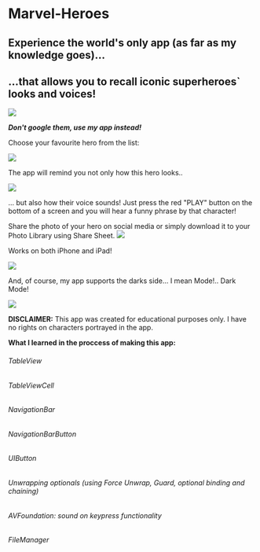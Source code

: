 # Marvel-Heroes
## Experience the world's only app (as far as my knowledge goes)...
## ...that allows you to recall iconic superheroes` looks and voices! 


![](Images/logo.jpg)

***Don't google them, use my app instead!*** 

Choose your favourite hero from the list: 

![](Images/tableView.png)

The app will remind you not only how this hero looks..

![](Images/LightMode.png)

... but also how their voice sounds! 
Just press the red "PLAY" button on the bottom of a screen and you will hear a funny phrase by that character! 


Share the photo of your hero on social media or simply download it to your Photo Library using Share Sheet.
![](Images/shareSheet.png)

Works on both iPhone and iPad!

![](Images/ipad.png)

And, of course, my app supports the darks side... I mean Mode!.. Dark Mode! 

![](Images/DarkMode.png)


**DISCLAIMER:** 
This app was created for educational purposes only. I have no rights on characters portrayed in the app. 

**What I learned in the proccess of making this app:**

###### TableView
###### TableViewCell
###### NavigationBar
###### NavigationBarButton
###### UIButton
###### Unwrapping optionals (using Force Unwrap, Guard, optional binding and chaining) 
###### AVFoundation: sound on keypress functionality 
###### FileManager

